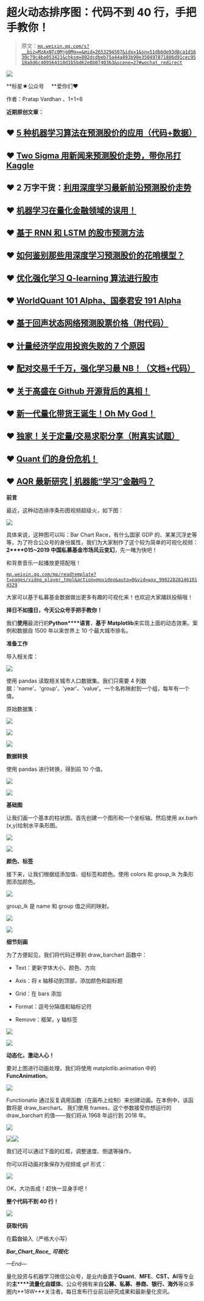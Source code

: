 # 超火动态排序图：代码不到 40 行，手把手教你！

> 原文：[`mp.weixin.qq.com/s?__biz=MzAxNTc0Mjg0Mg==&mid=2653294507&idx=1&sn=51db6de93d8ca1d1630c79c4ba053421&chksm=802dcdbeb75a44a893b90e350497871886d91cec9518a8d6c409564310d1b5bd62e0b0740363&scene=27#wechat_redirect`](http://mp.weixin.qq.com/s?__biz=MzAxNTc0Mjg0Mg==&mid=2653294507&idx=1&sn=51db6de93d8ca1d1630c79c4ba053421&chksm=802dcdbeb75a44a893b90e350497871886d91cec9518a8d6c409564310d1b5bd62e0b0740363&scene=27#wechat_redirect)

![](img/34178214a765d0578fea405af887f201.png)

**标星★公众号     **爱你们♥

作者：Pratap Vardhan 、1+1=6  

**近期原创文章：**

## ♥ [5 种机器学习算法在预测股价的应用（代码+数据）](https://mp.weixin.qq.com/s?__biz=MzAxNTc0Mjg0Mg==&mid=2653290588&idx=1&sn=1d0409ad212ea8627e5d5cedf61953ac&chksm=802dc249b75a4b5fa245433320a4cc9da1a2cceb22df6fb1a28e5b94ff038319ae4e7ec6941f&token=1298662931&lang=zh_CN&scene=21#wechat_redirect)

## ♥ [Two Sigma 用新闻来预测股价走势，带你吊打 Kaggle](https://mp.weixin.qq.com/s?__biz=MzAxNTc0Mjg0Mg==&mid=2653290456&idx=1&sn=b8d2d8febc599742e43ea48e3c249323&chksm=802e3dcdb759b4db9279c689202101b6b154fb118a1c1be12b52e522e1a1d7944858dbd6637e&token=1330520237&lang=zh_CN&scene=21#wechat_redirect)

## ♥ 2 万字干货：[利用深度学习最新前沿预测股价走势](https://mp.weixin.qq.com/s?__biz=MzAxNTc0Mjg0Mg==&mid=2653290080&idx=1&sn=06c50cefe78a7b24c64c4fdb9739c7f3&chksm=802e3c75b759b563c01495d16a638a56ac7305fc324ee4917fd76c648f670b7f7276826bdaa8&token=770078636&lang=zh_CN&scene=21#wechat_redirect)

## ♥ [机器学习在量化金融领域的误用！](http://mp.weixin.qq.com/s?__biz=MzAxNTc0Mjg0Mg==&mid=2653292984&idx=1&sn=3e7efe9fe9452c4a5492d2175b4159ef&chksm=802dcbadb75a42bbdce895c49070c3f552dc8c983afce5eeac5d7c25974b7753e670a0162c89&scene=21#wechat_redirect)

## ♥ [基于 RNN 和 LSTM 的股市预测方法](https://mp.weixin.qq.com/s?__biz=MzAxNTc0Mjg0Mg==&mid=2653290481&idx=1&sn=f7360ea8554cc4f86fcc71315176b093&chksm=802e3de4b759b4f2235a0aeabb6e76b3e101ff09b9a2aa6fa67e6e824fc4274f68f4ae51af95&token=1865137106&lang=zh_CN&scene=21#wechat_redirect)

## ♥ [如何鉴别那些用深度学习预测股价的花哨模型？](https://mp.weixin.qq.com/s?__biz=MzAxNTc0Mjg0Mg==&mid=2653290132&idx=1&sn=cbf1e2a4526e6e9305a6110c17063f46&chksm=802e3c81b759b597d3dd94b8008e150c90087567904a29c0c4b58d7be220a9ece2008956d5db&token=1266110554&lang=zh_CN&scene=21#wechat_redirect)

## ♥ [优化强化学习 Q-learning 算法进行股市](https://mp.weixin.qq.com/s?__biz=MzAxNTc0Mjg0Mg==&mid=2653290286&idx=1&sn=882d39a18018733b93c8c8eac385b515&chksm=802e3d3bb759b42d1fc849f96bf02ae87edf2eab01b0beecd9340112c7fb06b95cb2246d2429&token=1330520237&lang=zh_CN&scene=21#wechat_redirect)

## ♥ [WorldQuant 101 Alpha、国泰君安 191 Alpha](https://mp.weixin.qq.com/s?__biz=MzAxNTc0Mjg0Mg==&mid=2653290927&idx=1&sn=ecca60811da74967f33a00329a1fe66a&chksm=802dc3bab75a4aac2bb4ccff7010063cc08ef51d0bf3d2f71621cdd6adece11f28133a242a15&token=48775331&lang=zh_CN&scene=21#wechat_redirect)

## ♥ [基于回声状态网络预测股票价格（附代码）](https://mp.weixin.qq.com/s?__biz=MzAxNTc0Mjg0Mg==&mid=2653291171&idx=1&sn=485a35e564b45046ff5a07c42bba1743&chksm=802dc0b6b75a49a07e5b91c512c8575104f777b39d0e1d71cf11881502209dc399fd6f641fb1&token=48775331&lang=zh_CN&scene=21#wechat_redirect)

## ♥ [计量经济学应用投资失败的 7 个原因](https://mp.weixin.qq.com/s?__biz=MzAxNTc0Mjg0Mg==&mid=2653292186&idx=1&sn=87501434ae16f29afffec19a6884ee8d&chksm=802dc48fb75a4d99e0172bf484cdbf6aee86e36a95037847fd9f070cbe7144b4617c2d1b0644&token=48775331&lang=zh_CN&scene=21#wechat_redirect)

## ♥ [配对交易千千万，强化学习最 NB！（文档+代码）](http://mp.weixin.qq.com/s?__biz=MzAxNTc0Mjg0Mg==&mid=2653292915&idx=1&sn=13f4ddebcd209b082697a75544852608&chksm=802dcb66b75a4270ceb19fac90eb2a70dc05f5b6daa295a7d31401aaa8697bbb53f5ff7c05af&scene=21#wechat_redirect)

## ♥ [关于高盛在 Github 开源背后的真相！](https://mp.weixin.qq.com/s?__biz=MzAxNTc0Mjg0Mg==&mid=2653291594&idx=1&sn=7703403c5c537061994396e7e49e7ce5&chksm=802dc65fb75a4f49019cec951ac25d30ec7783738e9640ec108be95335597361c427258f5d5f&token=48775331&lang=zh_CN&scene=21#wechat_redirect)

## ♥ [新一代量化带货王诞生！Oh My God！](https://mp.weixin.qq.com/s?__biz=MzAxNTc0Mjg0Mg==&mid=2653291789&idx=1&sn=e31778d1b9372bc7aa6e57b82a69ec6e&chksm=802dc718b75a4e0ea4c022e70ea53f51c48d102ebf7e54993261619c36f24f3f9a5b63437e9e&token=48775331&lang=zh_CN&scene=21#wechat_redirect)

## ♥ [独家！关于定量/交易求职分享（附真实试题）](https://mp.weixin.qq.com/s?__biz=MzAxNTc0Mjg0Mg==&mid=2653291844&idx=1&sn=3fd8b57d32a0ebd43b17fa68ae954471&chksm=802dc751b75a4e4755fcbb0aa228355cebbbb6d34b292aa25b4f3fbd51013fcf7b17b91ddb71&token=48775331&lang=zh_CN&scene=21#wechat_redirect)

## ♥ [Quant 们的身份危机！](https://mp.weixin.qq.com/s?__biz=MzAxNTc0Mjg0Mg==&mid=2653291856&idx=1&sn=729b657ede2cb50c96e92193ab16102d&chksm=802dc745b75a4e53c5018cc1385214233ec4657a3479cd7193c95aaf65642f5f45fa0e465694&token=48775331&lang=zh_CN&scene=21#wechat_redirect)

## ♥ [AQR 最新研究 | 机器能“学习”金融吗？](http://mp.weixin.qq.com/s?__biz=MzAxNTc0Mjg0Mg==&mid=2653292710&idx=1&sn=e5e852de00159a96d5dcc92f349f5b58&chksm=802dcab3b75a43a5492bc98874684081eb5c5666aff32a36a0cdc144d74de0200cc0d997894f&scene=21#wechat_redirect)

**前言**

最近，这种动态排序条形图视频超级火，如下图：

![](img/f41bbd32397a55ca64fd36056804ab9e.png)

具体来说，这种图可以叫：Bar Chart Race，有什么国家 GDP 的、某某沉浮史等等，为了符合公众号的身份属性，我们为大家制作了这个较为简单的可视化视频：**2****015~2019 中国私募基金市场风云变幻**，先一睹为快吧！

和背景音乐一起播放更搭配哦！

[`mp.weixin.qq.com/mp/readtemplate?t=pages/video_player_tmpl&action=mpvideo&auto=0&vid=wxv_990228281461014529`](https://mp.weixin.qq.com/mp/readtemplate?t=pages/video_player_tmpl&action=mpvideo&auto=0&vid=wxv_990228281461014529)

大家可以基于私募基金数据做出更多有趣的可视化来！也欢迎大家踊跃投稿哦！

**择日不如撞日，今天公众号手把手教你！**

我们**使用**最流行的**Python****语言**，**基于 Matplotlib**来实现上面的动态效果。案例和数据自 1500 年以来世界上 10 个最大城市排名。

**准备工作**

导入相关库：

![](img/0bb66ec4a3fc0c3a1331804951427318.png)

使用 pandas 读取相关城市人口数据集。我们只需要 4 列数据：'name'、'group'、'year'、'value'。一个名称映射到一个组，每年有一个值。

原始数据集：

![](img/e998daeb25b79bfdfda92a65c92c7a8d.png)

![](img/d2b58e2659d09130af9b6e4b320ff380.png)

![](img/065c72ae2e67592458929455d77cacc0.png)

**数据转换**

使用 pandas 进行转换，得到前 10 个值。

![](img/cdd49bf144e20a46fa520bf5178936c1.png)

![](img/4cf6f0ca0f69fbbbc7ea4433a06af19f.png)

**基础图**

让我们画一个基本的柱状图。首先创建一个图形和一个坐标轴。然后使用 ax.barh (x,y)绘制水平条形图。

![](img/2ce860210f1ce58d4f2572078f6b6a9f.png)

![](img/4620849eff79ba78158f64496cdaab1c.png)

**颜色、标签**

接下来，让我们根据组添加值、组标签和颜色。使用 colors 和 group_lk 为条形图添加颜色。

![](img/c023038bca050bae01193ca18a5b96b2.png)

group_lk 是 name 和 group 值之间的映射。

![](img/3a7f0dbf0149263f6ecab5240b00b99c.png)

![](img/e70b68994dcebd138fc79e54f4c9aa7c.png)

**细节刻画**

为了方便起见，我们将代码迁移到 draw_barchart 函数中：

*   Text：更新字体大小、颜色、方向

*   Axis：将 x 轴移动到顶部，添加颜色和副标题

*   Grid：在 bars 添加

*   Format：逗号分隔值和轴标记符

*   Remove：框架，y 轴标签

![](img/32a4ab5cbf979ad3de26124e5dd03ec0.png)

![](img/9c8e005130f5ade5640570a2ab950ecd.png)

**动态化，激动人心！**

要对上图进行动画处理，我们将使用 matplotlib.animation 中的 **FuncAnimation**。

![](img/22a9ff25663a137da43b4244a2410db6.png)

Functionatio 通过反复调用函数（在画布上绘制）来创建动画。在本例中，该函数将是 draw_barchart。 我们使用 frames，这个参数接受你想运行的 draw_barchart 的值——我们将从 1968 年运行到 2018 年。

![](img/bc0390bf8e1ef682e19ffc07f0f3fa1b.png)

![](img/88493853e38153be54899f803d1604c1.png)![](img/329bbfc0d5db3bb1ed93294375b392f0.png)

我们还可以通过下面的红框，调整速度、倒退等操作。

你可以将动画对象保存为视频或 gif 形式：

![](img/672292683950598b727e32f09c90e7c3.png)

OK，大功告成！赶快一显身手吧！

**整个代码不到 40 行！**

![](img/c64acf4c596e5e48e904ed6ac168f0ce.png)

**获取代码**

在**后台**输入（严格大小写）

***Bar_Chart_Race_ 可视化***

*—End—*

量化投资与机器学习微信公众号，是业内垂直于**Quant**、**MFE**、**CST、AI**等专业的**主****流量化自媒体**。公众号拥有来自**公募、私募、券商、银行、海外**等众多圈内**18W+**关注者。每日发布行业前沿研究成果和最新量化资讯。